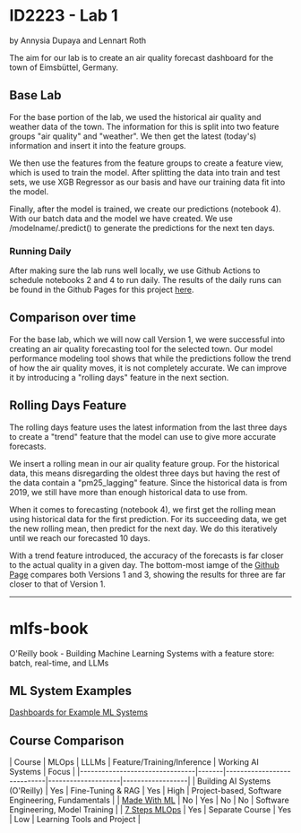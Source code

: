 # ID2223 - Lab 1
by Annysia Dupaya and Lennart Roth

The aim for our lab is to create an air quality forecast dashboard for the town of Eimsbüttel, Germany. 

## Base Lab
For the base portion of the lab, we used the historical air quality and weather data of the town. The information for this is split into two feature groups "air quality" and "weather". We then get the latest (today's) information and insert it into the feature groups. 

We then use the features from the feature groups to create a feature view, which is used to train the model. After splitting the data into train and test sets, we use XGB Regressor as our basis and have our training data fit into the model.

Finally, after the model is trained, we create our predictions (notebook 4). With our batch data and the model we have created. We use /modelname/.predict() to generate the predictions for the next ten days.

### Running Daily
After making sure the lab runs well locally, we use Github Actions to schedule notebooks 2 and 4 to run daily. The results of the daily runs can be found in the Github Pages for this project [here](https://chinadupaya.github.io/mlfs-book/air-quality/).

## Comparison over time
For the base lab, which we will now call Version 1, we were successful into creating an air quality forecasting tool for the selected town. Our model performance modeling tool shows that while the predictions follow the trend of how the air quality moves, it is not completely accurate. We can improve it by introducing a "rolling days" feature in the next section.

## Rolling Days Feature
The rolling days feature uses the latest information from the last three days to create a "trend" feature that the model can use to give more accurate forecasts.

We insert a rolling mean in our air quality feature group. For the historical data, this means disregarding the oldest three days but having the rest of the data contain a "pm25_lagging" feature. Since the historical data is from 2019, we still have more than enough historical data to use from.

When it comes to forecasting (notebook 4), we first get the rolling mean using historical data for the first prediction. For its succeeding data, we get the new rolling mean, then predict for the next day. We do this iteratively until we reach our forecasted 10 days.

With a trend feature introduced, the accuracy of the forecasts is far closer to the actual quality in a given day. The bottom-most iamge of the [Github Page](https://chinadupaya.github.io/mlfs-book/) compares both Versions 1 and 3, showing the results for three are far closer to that of Version 1.

---

# mlfs-book
O'Reilly book - Building Machine Learning Systems with a feature store: batch, real-time, and LLMs


## ML System Examples


[Dashboards for Example ML Systems](https://featurestorebook.github.io/mlfs-book/)

## Course Comparison

| Course                         | MLOps | LLLMs             | Feature/Training/Inference | Working AI Systems | Focus |
|--------------------------------|-------|----------------------------|--------------------|------------------|
| Building AI Systems (O'Reilly) | Yes   | Fine-Tuning & RAG | Yes                        | High               | Project-based, Software Engineering, Fundamentals    |
| [Made With ML](https://madewithml.com/)                   | No          | Yes   | No                         | No                 | Software Engineering, Model Training   |
| [7 Steps MLOps](https://www.pauliusztin.me/courses/the-full-stack-7-steps-mlops-framework)            | Yes   | Separate Course    | Yes                        | Low                | Learning Tools and Project    |
